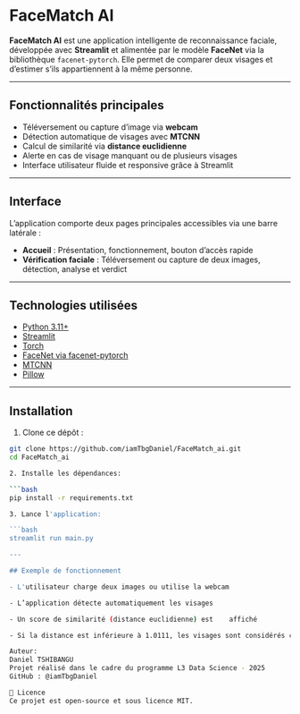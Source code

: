 # FaceMatch AI

**FaceMatch AI** est une application intelligente de reconnaissance faciale, développée avec **Streamlit** et alimentée par le modèle **FaceNet** via la bibliothèque `facenet-pytorch`. Elle permet de comparer deux visages et d’estimer s’ils appartiennent à la même personne.

---

##  Fonctionnalités principales

- Téléversement ou capture d’image via **webcam**
- Détection automatique de visages avec **MTCNN**
- Calcul de similarité via **distance euclidienne**
- Alerte en cas de visage manquant ou de plusieurs visages
- Interface utilisateur fluide et responsive grâce à Streamlit

---

##  Interface

L’application comporte deux pages principales accessibles via une barre latérale :

- **Accueil** : Présentation, fonctionnement, bouton d’accès rapide
- **Vérification faciale** : Téléversement ou capture de deux images, détection, analyse et verdict

---

##  Technologies utilisées

- [Python 3.11+](https://www.python.org/)
- [Streamlit](https://streamlit.io/)
- [Torch](https://pytorch.org/)
- [FaceNet via facenet-pytorch](https://github.com/timesler/facenet-pytorch)
- [MTCNN](https://github.com/ipazc/mtcnn)
- [Pillow](https://python-pillow.org/)

---

## Installation

1. Clone ce dépôt :

```bash
git clone https://github.com/iamTbgDaniel/FaceMatch_ai.git
cd FaceMatch_ai

2. Installe les dépendances:

```bash
pip install -r requirements.txt

3. Lance l'application:

```bash
streamlit run main.py

---

## Exemple de fonctionnement

- L'utilisateur charge deux images ou utilise la webcam

- L’application détecte automatiquement les visages

- Un score de similarité (distance euclidienne) est    affiché

- Si la distance est inférieure à 1.0111, les visages sont considérés comme identiques

Auteur:
Daniel TSHIBANGU
Projet réalisé dans le cadre du programme L3 Data Science - 2025
GitHub : @iamTbgDaniel

📄 Licence
Ce projet est open-source et sous licence MIT.